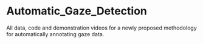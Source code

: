# Automatic_Gaze_Detection
All data, code and demonstration videos for a newly proposed methodology for automatically annotating gaze data.
